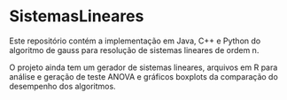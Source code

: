 # SistemasLineares

Este repositório contém a implementação em Java, C++ e Python do algoritmo de gauss para resolução de sistemas lineares de ordem n.

O projeto ainda tem um gerador de sistemas lineares, arquivos em R para análise e geração de teste ANOVA e gráficos boxplots da comparação do desempenho dos algoritmos.

